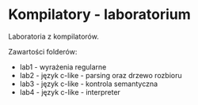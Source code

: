 Kompilatory - laboratorium
==========================

Laboratoria z kompilatorów.

Zawartości folderów:

* lab1 - wyrażenia regularne
* lab2 - język c-like - parsing oraz drzewo rozbioru
* lab3 - język c-like - kontrola semantyczna
* lab4 - język c-like - interpreter
